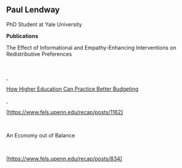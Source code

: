 ## Paul Lendway

PhD Student at Yale University

**Publications** 

The Effect of Informational and Empathy-Enhancing Interventions on Redistributive Preferences

 &nbsp;

<a href="https://www.yalejournal.org/publications/the-effect-of-informational-and-empathy-enhancing-interventions-on-redistributive-preferences" URL> 

 &nbsp;
 
How Higher Education Can Practice Better Budgeting

 &nbsp;
 
[https://www.fels.upenn.edu/recap/posts/1162]

 &nbsp;
 
An Economy out of Balance

 &nbsp;

[https://www.fels.upenn.edu/recap/posts/834]




